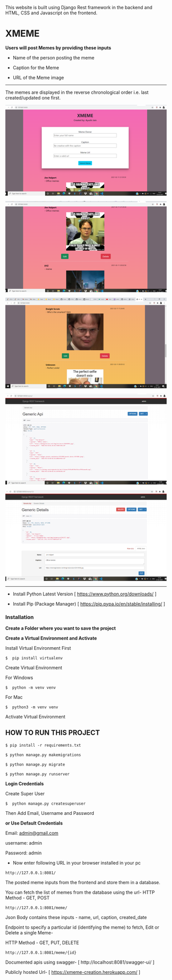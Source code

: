 
This website is built using Django Rest framework in the backend and HTML, CSS and Javascript on the frontend.

# XMEME

**Users will post Memes by providing these inputs**

- Name of the person posting the meme

- Caption for the Meme

- URL of the Meme image
---
The memes are displayed in the reverse chronological order i.e. last created/updated one first.


![Form](https://github.com/jainsras/django-rest-xmeme/blob/master/assets/Screenshot%20(415).png)

![Frontend](https://github.com/jainsras/django-rest-xmeme/blob/master/assets/Screenshot%20(416).png)

![Frontend](https://github.com/jainsras/django-rest-xmeme/blob/master/assets/Screenshot%20(417).png)

![Backend](https://github.com/jainsras/django-rest-xmeme/blob/master/assets/Screenshot%20(419).png)

![Backend](https://github.com/jainsras/django-rest-xmeme/blob/master/assets/Screenshot%20(420).png)


--- 

- Install Python Latest Version
 [ https://www.python.org/downloads/ ]

- Install Pip (Package Manager)
[ https://pip.pypa.io/en/stable/installing/ ]

### Installation
**Create a Folder where you want to save the project**

**Create a Virtual Environment and Activate**

Install Virtual Environment First
```
$  pip install virtualenv
```

Create Virtual Environment

For Windows
```
$  python -m venv venv
```
For Mac
```
$  python3 -m venv venv
```

Activate Virtual Environment


## HOW TO RUN THIS PROJECT

```
$ pip install -r requirements.txt
```
```
$ python manage.py makemigrations
```
```
$ python manage.py migrate
```
```
$ python manage.py runserver
```
**Login Credentials**

Create Super User 
```
$  python manage.py createsuperuser
```
Then Add Email, Username and Password

**or Use Default Credentials**


Email: admin@gmail.com

username: admin

Password: admin


- Now enter following URL in your browser installed in your pc
```
http://127.0.0.1:8081/
```
The posted meme inputs from the frontend and store them in a database.

You can fetch the list of memes from the database using the url-
HTTP Method - GET, POST
```
http://127.0.0.1:8081/meme/
```
Json Body contains these inputs - name, url, caption, created_date

Endpoint to specify a particular id (identifying the meme) to fetch, Edit or Delete a single Meme-

HTTP Method - GET, PUT, DELETE

```
http://127.0.0.1:8081/meme/{id}
```
Documented apis using swagger- [ http://localhost:8081/swagger-ui/ ]

Publicly hosted Url-  [ https://xmeme-creation.herokuapp.com/ ]

